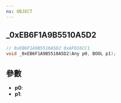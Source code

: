 ```yaml
---
ns: OBJECT
---
```

## _0xEB6F1A9B5510A5D2

```c
// 0xEB6F1A9B5510A5D2 0xAF016CC1
void _0xEB6F1A9B5510A5D2(Any p0, BOOL p1);
```


## 參數
* **p0**: 
* **p1**: 

